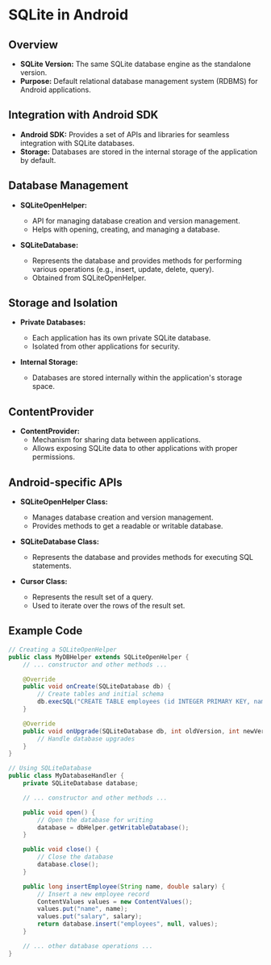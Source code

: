 # SQLite in Android

## Overview
- **SQLite Version:** The same SQLite database engine as the standalone version.
- **Purpose:** Default relational database management system (RDBMS) for Android applications.

## Integration with Android SDK
- **Android SDK:** Provides a set of APIs and libraries for seamless integration with SQLite databases.
- **Storage:** Databases are stored in the internal storage of the application by default.

## Database Management
- **SQLiteOpenHelper:**
  - API for managing database creation and version management.
  - Helps with opening, creating, and managing a database.

- **SQLiteDatabase:**
  - Represents the database and provides methods for performing various operations (e.g., insert, update, delete, query).
  - Obtained from SQLiteOpenHelper.

## Storage and Isolation
- **Private Databases:**
  - Each application has its own private SQLite database.
  - Isolated from other applications for security.

- **Internal Storage:**
  - Databases are stored internally within the application's storage space.

## ContentProvider
- **ContentProvider:**
  - Mechanism for sharing data between applications.
  - Allows exposing SQLite data to other applications with proper permissions.

## Android-specific APIs
- **SQLiteOpenHelper Class:**
  - Manages database creation and version management.
  - Provides methods to get a readable or writable database.

- **SQLiteDatabase Class:**
  - Represents the database and provides methods for executing SQL statements.

- **Cursor Class:**
  - Represents the result set of a query.
  - Used to iterate over the rows of the result set.

## Example Code
```java
// Creating a SQLiteOpenHelper
public class MyDBHelper extends SQLiteOpenHelper {
    // ... constructor and other methods ...

    @Override
    public void onCreate(SQLiteDatabase db) {
        // Create tables and initial schema
        db.execSQL("CREATE TABLE employees (id INTEGER PRIMARY KEY, name TEXT, salary REAL);");
    }

    @Override
    public void onUpgrade(SQLiteDatabase db, int oldVersion, int newVersion) {
        // Handle database upgrades
    }
}

// Using SQLiteDatabase
public class MyDatabaseHandler {
    private SQLiteDatabase database;

    // ... constructor and other methods ...

    public void open() {
        // Open the database for writing
        database = dbHelper.getWritableDatabase();
    }

    public void close() {
        // Close the database
        database.close();
    }

    public long insertEmployee(String name, double salary) {
        // Insert a new employee record
        ContentValues values = new ContentValues();
        values.put("name", name);
        values.put("salary", salary);
        return database.insert("employees", null, values);
    }

    // ... other database operations ...
}
